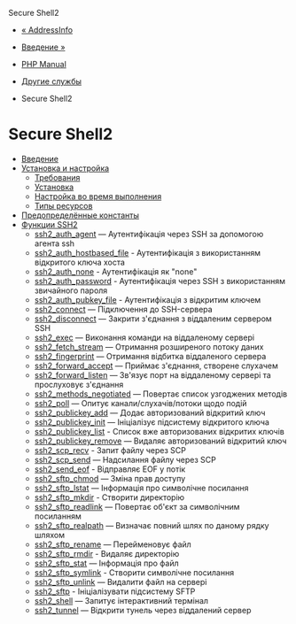 Secure Shell2

-   [« AddressInfo](class.addressinfo.html)
    
-   [Введение »](intro.ssh2.html)
    
-   [PHP Manual](index.html)
    
-   [Другие службы](refs.remote.other.html)
    
-   Secure Shell2
    

# Secure Shell2

-   [Введение](intro.ssh2.html)
-   [Установка и настройка](ssh2.setup.html)
    -   [Требования](ssh2.requirements.html)
    -   [Установка](ssh2.installation.html)
    -   [Настройка во время выполнения](ssh2.configuration.html)
    -   [Типы ресурсов](ssh2.resources.html)
-   [Предопределённые константы](ssh2.constants.html)
-   [Функции SSH2](ref.ssh2.html)
    -   [ssh2\_auth\_agent](function.ssh2-auth-agent.html) — Аутентифікація через SSH за допомогою агента ssh
    -   [ssh2\_auth\_hostbased\_file](function.ssh2-auth-hostbased-file.html) - Аутентифікація з використанням відкритого ключа хоста
    -   [ssh2\_auth\_none](function.ssh2-auth-none.html) - Аутентифікація як "none"
    -   [ssh2\_auth\_password](function.ssh2-auth-password.html) - Аутентифікація через SSH з використанням звичайного пароля
    -   [ssh2\_auth\_pubkey\_file](function.ssh2-auth-pubkey-file.html) - Аутентифікація з відкритим ключем
    -   [ssh2\_connect](function.ssh2-connect.html) — Підключення до SSH-сервера
    -   [ssh2\_disconnect](function.ssh2-disconnect.html) — Закрити з'єднання з віддаленим сервером SSH
    -   [ssh2\_exec](function.ssh2-exec.html) — Виконання команди на віддаленому сервері
    -   [ssh2\_fetch\_stream](function.ssh2-fetch-stream.html) — Отримання розширеного потоку даних
    -   [ssh2\_fingerprint](function.ssh2-fingerprint.html) — Отримання відбитка віддаленого сервера
    -   [ssh2\_forward\_accept](function.ssh2-forward-accept.html) — Приймає з'єднання, створене слухачем
    -   [ssh2\_forward\_listen](function.ssh2-forward-listen.html) — Зв'язує порт на віддаленому сервері та прослуховує з'єднання
    -   [ssh2\_methods\_negotiated](function.ssh2-methods-negotiated.html) — Повертає список узгоджених методів
    -   [ssh2\_poll](function.ssh2-poll.html) — Опитує канали/слухачів/потоки щодо подій
    -   [ssh2\_publickey\_add](function.ssh2-publickey-add.html) — Додає авторизований відкритий ключ
    -   [ssh2\_publickey\_init](function.ssh2-publickey-init.html) — Ініціалізує підсистему відкритого ключа
    -   [ssh2\_publickey\_list](function.ssh2-publickey-list.html) - Список вже авторизованих відкритих ключів
    -   [ssh2\_publickey\_remove](function.ssh2-publickey-remove.html) — Видаляє авторизований відкритий ключ
    -   [ssh2\_scp\_recv](function.ssh2-scp-recv.html) - Запит файлу через SCP
    -   [ssh2\_scp\_send](function.ssh2-scp-send.html) — Надсилання файлу через SCP
    -   [ssh2\_send\_eof](function.ssh2-send-eof.html) - Відправляє EOF у потік
    -   [ssh2\_sftp\_chmod](function.ssh2-sftp-chmod.html) — Зміна прав доступу
    -   [ssh2\_sftp\_lstat](function.ssh2-sftp-lstat.html) — Інформація про символічне посилання
    -   [ssh2\_sftp\_mkdir](function.ssh2-sftp-mkdir.html) - Створити директорію
    -   [ssh2\_sftp\_readlink](function.ssh2-sftp-readlink.html) — Повертає об'єкт за символічним посиланням
    -   [ssh2\_sftp\_realpath](function.ssh2-sftp-realpath.html) — Визначає повний шлях по даному рядку шляхом
    -   [ssh2\_sftp\_rename](function.ssh2-sftp-rename.html) — Перейменовує файл
    -   [ssh2\_sftp\_rmdir](function.ssh2-sftp-rmdir.html) - Видаляє директорію
    -   [ssh2\_sftp\_stat](function.ssh2-sftp-stat.html) — Інформація про файл
    -   [ssh2\_sftp\_symlink](function.ssh2-sftp-symlink.html) - Створити символічне посилання
    -   [ssh2\_sftp\_unlink](function.ssh2-sftp-unlink.html) — Видалити файл на сервері
    -   [ssh2\_sftp](function.ssh2-sftp.html) - Ініціалізувати підсистему SFTP
    -   [ssh2\_shell](function.ssh2-shell.html) — Запитує інтерактивний термінал
    -   [ssh2\_tunnel](function.ssh2-tunnel.html) — Відкрити тунель через віддалений сервер